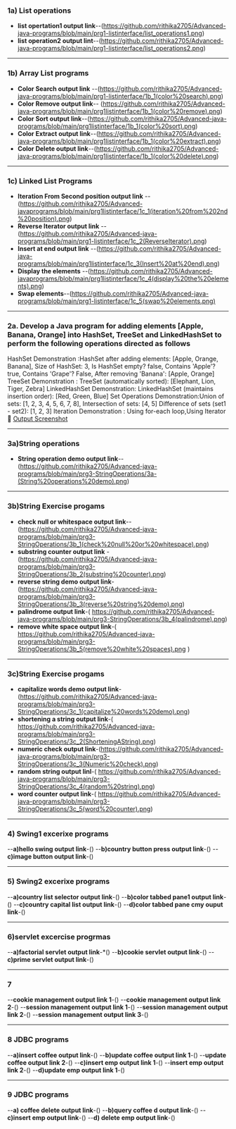 ### 1a) List operations

- **list opertation1 output link**--(https://github.com/rithika2705/Advanced-java-programs/blob/main/prg1-listinterface/list_operations1.png)
- **list operation2 output lint**--(https://github.com/rithika2705/Advanced-java-programs/blob/main/prg1-listinterface/list_operations2.png)
---

### 1b) Array List programs
- **Color Search output link** --(https://github.com/rithika2705/Advanced-java-programs/blob/main/prg1-listinterface/1b_1(color%20search).png)
- **Color Remove output link**-- (https://github.com/rithika2705/Advanced-java-programs/blob/main/prg1listinterface/1b_1(color%20remove).png)
- **Color Sort output link**--(https://github.com/rithika2705/Advanced-java-programs/blob/main/prg1listinterface/1b_1(color%20sort).png)
- **Color Extract output link**--(https://github.com/rithika2705/Advanced-java-programs/blob/main/prg1listinterface/1b_1(color%20extract).png)
- **Color Delete output link**--(https://github.com/rithika2705/Advanced-java-programs/blob/main/prg1listinterface/1b_1(color%20delete).png)


---

### 1c) Linked List Programs

- **Iteration From Second position output link** --(https://github.com/rithika2705/Advanced-javaprograms/blob/main/prg1listinterface/1c_1(iteration%20from%202nd%20position).png)
- **Reverse Iterator output link** --(https://github.com/rithika2705/Advanced-java-programs/blob/main/prg1-listinterface/1c_2(ReverseIterator).png)
- **Insert at end output link** --(https://github.com/rithika2705/Advanced-java-programs/blob/main/prg1listinterface/1c_3(Insert%20at%20end).png)
- **Display the elements** --(https://github.com/rithika2705/Advanced-javaprograms/blob/main/prg1listinterface/1c_4(display%20the%20elements).png)
- **Swap elements**--(https://github.com/rithika2705/Advanced-java-programs/blob/main/prg1-listinterface/1c_5(swap%20elements.png)

---


### 2a. Develop a Java program for adding elements \[Apple, Banana, Orange] into HashSet, TreeSet and LinkedHashSet to perform the following operations directed as follows

HashSet Demonstration \:HashSet after adding elements: \[Apple, Orange, Banana], Size of HashSet: 3, Is HashSet empty? false, Contains 'Apple'? true, Contains 'Grape'? False, After removing 'Banana': \[Apple, Orange]
TreeSet Demonstration : TreeSet (automatically sorted): \[Elephant, Lion, Tiger, Zebra]
LinkedHashSet Demonstration: LinkedHashSet (maintains insertion order): \[Red, Green, Blue]
Set Operations Demonstration\:Union of sets: \[1, 2, 3, 4, 5, 6, 7, 8], Intersection of sets: \[4, 5]
Difference of sets (set1 - set2): \[1, 2, 3]
Iteration Demonstration : Using for-each loop,Using Iterator
🔗 [Output Screenshot](Exp2-SetInterface/MapInterfaceDemo.png)

--- 

### 3a)String operations
- **String operation demo output link**--(https://github.com/rithika2705/Advanced-java-programs/blob/main/prg3-StringOperations/3a-(String%20operations%20demo).png)

- --
 ### 3b)String Exercise progams
- **check null or whitespace output link**--(https://github.com/rithika2705/Advanced-java-programs/blob/main/prg3-StringOperations/3b_1(check%20null%20or%20whitespace).png)
- **substring counter output link** -(https://github.com/rithika2705/Advanced-java-programs/blob/main/prg3-StringOperations/3b_2(substring%20counter).png)
- **reverse string demo output link**-(https://github.com/rithika2705/Advanced-java-programs/blob/main/prg3-StringOperations/3b_3(reverse%20string%20demo).png)
- **palindrome output link**-( https://github.com/rithika2705/Advanced-java-programs/blob/main/prg3-StringOperations/3b_4(palindrome).png)
- **remove white space output link**-( https://github.com/rithika2705/Advanced-java-programs/blob/main/prg3-StringOperations/3b_5(remove%20white%20spaces).png )
---
  ### 3c)String Exercise progams
  - **capitalize words demo output link**-(https://github.com/rithika2705/Advanced-java-programs/blob/main/prg3-StringOperations/3c_1(capitalize%20words%20demo).png)
  - **shortening a string output link**-( https://github.com/rithika2705/Advanced-java-programs/blob/main/prg3-StringOperations/3c_2(ShorteningAString).png)
  - **numeric check output link**-(https://github.com/rithika2705/Advanced-java-programs/blob/main/prg3-StringOperations/3c_3(Numeric%20check).png)
  - **random string output linl**-( https://github.com/rithika2705/Advanced-java-programs/blob/main/prg3-StringOperations/3c_4(random%20string).png)
  - **word counter output link**-( https://github.com/rithika2705/Advanced-java-programs/blob/main/prg3-StringOperations/3c_5(word%20counter).png)
  

---
### 4) Swing1 excerixe programs
--**a)hello swing output link**-()
--**b)country button press output link**-()
--**c)image button output link**-()

---
### 5) Swing2 excerixe programs
--**a)country list selector output link**-()
--**b)color tabbed pane1 output link**-()
--**c)country capital list output link**-()
--**d)color tabbed pane cmy ouput link**-()


---

### 6)servlet excercise progrmas

--**a)factorial servlet output link**-*()
--**b)cookie servlet output link**-()
--**c)prime servlet output link**-()

---

### 7
--**cookie management output link 1**-()
--**cookie management output link 2**-()
--**session management output link 1**-()
--**session management output link 2**-()
--**session management output link 3**-()

---
### 8 JDBC programs
--**a)insert coffee output link**-()
--**b)update coffee output link 1**-()
--**update coffee output link 2**-()
--**c)insert emp output link 1**-()
--**insert emp output link 2**-()
--**d)update emp output link 1**-()


---
### 9 JDBC programs
--**a) coffee delete output link**-()
--**b)query coffee d output link**-()
--**c)insert emp output link**-()
--**d) delete emp output link**-()




